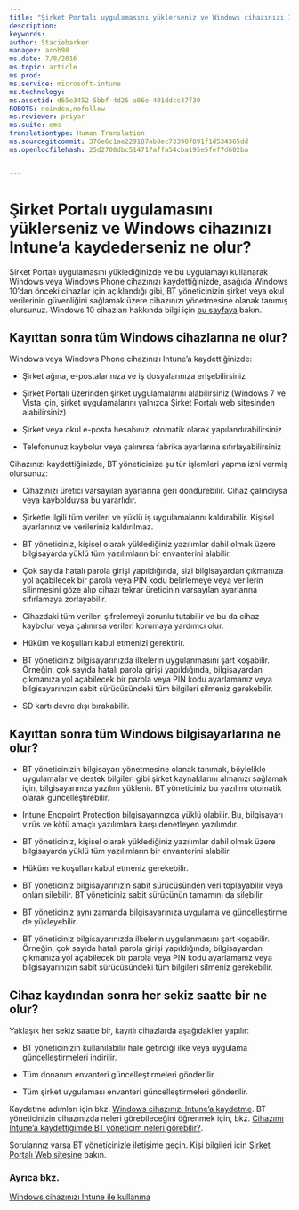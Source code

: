```yaml
---
title: "Şirket Portalı uygulamasını yüklerseniz ve Windows cihazınızı Intune’a kaydederseniz ne olur? | Microsoft Intune"
description: 
keywords: 
author: Staciebarker
manager: arob98
ms.date: 7/8/2016
ms.topic: article
ms.prod: 
ms.service: microsoft-intune
ms.technology: 
ms.assetid: d65e3452-5bbf-4d26-a06e-401ddcc47f39
ROBOTS: noindex,nofollow
ms.reviewer: priyar
ms.suite: ems
translationtype: Human Translation
ms.sourcegitcommit: 376e6c1ae229187ab8ec73390f091f1d534365dd
ms.openlocfilehash: 25d2708dbc514717affa54cba195e5fef7d602ba


---
```



# Şirket Portalı uygulamasını yüklerseniz ve Windows cihazınızı Intune’a kaydederseniz ne olur?

Şirket Portalı uygulamasını yüklediğinizde ve bu uygulamayı kullanarak Windows veya Windows Phone cihazınızı kaydettiğinizde, aşağıda Windows 10’dan önceki cihazlar için açıklandığı gibi, BT yöneticinizin şirket veya okul verilerinin güvenliğini sağlamak üzere cihazınızı yönetmesine olanak tanımış olursunuz. Windows 10 cihazları hakkında bilgi için [bu sayfaya](what-happens-if-you-install-the-company-portal-app-and-enroll-your-device-in-intune-windows10.md) bakın.

## Kayıttan sonra tüm Windows cihazlarına ne olur?
Windows veya Windows Phone cihazınızı Intune’a kaydettiğinizde:

-   Şirket ağına, e-postalarınıza ve iş dosyalarınıza erişebilirsiniz

-   Şirket Portalı üzerinden şirket uygulamalarını alabilirsiniz (Windows 7 ve Vista için, şirket uygulamalarını yalnızca Şirket Portalı web sitesinden alabilirsiniz)

-   Şirket veya okul e-posta hesabınızı otomatik olarak yapılandırabilirsiniz

-   Telefonunuz kaybolur veya çalınırsa fabrika ayarlarına sıfırlayabilirsiniz

Cihazınızı kaydettiğinizde, BT yöneticinize şu tür işlemleri yapma izni vermiş olursunuz:

-   Cihazınızı üretici varsayılan ayarlarına geri döndürebilir. Cihaz çalındıysa veya kaybolduysa bu yararlıdır.

-   Şirketle ilgili tüm verileri ve yüklü iş uygulamalarını kaldırabilir. Kişisel ayarlarınız ve verileriniz kaldırılmaz.

-   BT yöneticiniz, kişisel olarak yüklediğiniz yazılımlar dahil olmak üzere bilgisayarda yüklü tüm yazılımların bir envanterini alabilir.

-   Çok sayıda hatalı parola girişi yapıldığında, sizi bilgisayardan çıkmanıza yol açabilecek bir parola veya PIN kodu belirlemeye veya verilerin silinmesini göze alıp cihazı tekrar üreticinin varsayılan ayarlarına sıfırlamaya zorlayabilir.

-   Cihazdaki tüm verileri şifrelemeyi zorunlu tutabilir ve bu da cihaz kaybolur veya çalınırsa verileri korumaya yardımcı olur.

-   Hüküm ve koşulları kabul etmenizi gerektirir.

-   BT yöneticiniz bilgisayarınızda ilkelerin uygulanmasını şart koşabilir. Örneğin, çok sayıda hatalı parola girişi yapıldığında, bilgisayardan çıkmanıza yol açabilecek bir parola veya PIN kodu ayarlamanız veya bilgisayarınızın sabit sürücüsündeki tüm bilgileri silmeniz gerekebilir.

-   SD kartı devre dışı bırakabilir.

## Kayıttan sonra tüm Windows bilgisayarlarına ne olur?

-  BT yöneticinizin bilgisayarı yönetmesine olanak tanımak, böylelikle uygulamalar ve destek bilgileri gibi şirket kaynaklarını almanızı sağlamak için, bilgisayarınıza yazılım yüklenir. BT yöneticiniz bu yazılımı otomatik olarak güncelleştirebilir.

-  Intune Endpoint Protection bilgisayarınızda yüklü olabilir. Bu, bilgisayarı virüs ve kötü amaçlı yazılımlara karşı denetleyen yazılımdır.

-  BT yöneticiniz, kişisel olarak yüklediğiniz yazılımlar dahil olmak üzere bilgisayarda yüklü tüm yazılımların bir envanterini alabilir.

-  Hüküm ve koşulları kabul etmeniz gerekebilir.

-  BT yöneticiniz bilgisayarınızın sabit sürücüsünden veri toplayabilir veya onları silebilir. BT yöneticiniz sabit sürücünün tamamını da silebilir.

-  BT yöneticiniz aynı zamanda bilgisayarınıza uygulama ve güncelleştirme de yükleyebilir.

-  BT yöneticiniz bilgisayarınızda ilkelerin uygulanmasını şart koşabilir. Örneğin, çok sayıda hatalı parola girişi yapıldığında, bilgisayardan çıkmanıza yol açabilecek bir parola veya PIN kodu ayarlamanız veya bilgisayarınızın sabit sürücüsündeki tüm bilgileri silmeniz gerekebilir.


## Cihaz kaydından sonra her sekiz saatte bir ne olur?
Yaklaşık her sekiz saatte bir, kayıtlı cihazlarda aşağıdakiler yapılır:

-   BT yöneticinizin kullanılabilir hale getirdiği ilke veya uygulama güncelleştirmeleri indirilir.

-   Tüm donanım envanteri güncelleştirmeleri gönderilir.

-   Tüm şirket uygulaması envanteri güncelleştirmeleri gönderilir.

Kaydetme adımları için bkz. [Windows cihazınızı Intune’a kaydetme](enroll-your-device-in-intune-windows.md). BT yöneticinizin cihazınızda neleri görebileceğini öğrenmek için, bkz. [Cihazımı Intune’a kaydettiğimde BT yöneticim neleri görebilir?](what-can-your-it-administrator-see-when-you-enroll-your-device-in-intune-windows.md).

Sorularınız varsa BT yöneticinizle iletişime geçin. Kişi bilgileri için [Şirket Portalı Web sitesine](http://portal.manage.microsoft.com) bakın.

### Ayrıca bkz.
[Windows cihazınızı Intune ile kullanma](using-your-windows-device-with-intune.md)



<!--HONumber=Jul16_HO3-->


